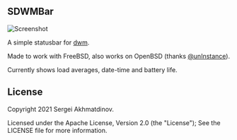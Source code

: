 ## SDWMBar
![Screenshot](https://user-images.githubusercontent.com/5439868/106138987-d84f3880-613a-11eb-952f-2440b6913134.png)

A simple statusbar for [dwm](http://dwm.suckless.org).

Made to work with FreeBSD, also works on OpenBSD (thanks [@unInstance](https://github.com/unInstance)).

Currently shows load averages, date-time and battery life.

## License
Copyright 2021 Sergei Akhmatdinov.

Licensed under the Apache License, Version 2.0 (the "License");
See the LICENSE file for more information.
